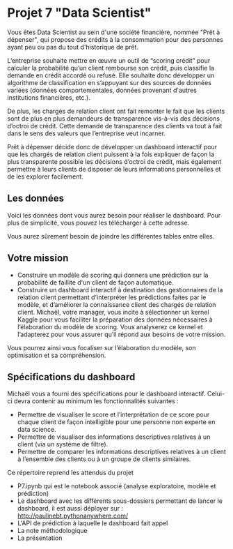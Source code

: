 # Projet 7 "Data Scientist"
Vous êtes Data Scientist au sein d'une société financière, nommée "Prêt à dépenser",  qui propose des crédits à la consommation pour des personnes ayant peu ou pas du tout d'historique de prêt.
 

L’entreprise souhaite mettre en œuvre un outil de “scoring crédit” pour calculer la probabilité qu’un client rembourse son crédit, puis classifie la demande en crédit accordé ou refusé. Elle souhaite donc développer un algorithme de classification en s’appuyant sur des sources de données variées (données comportementales, données provenant d'autres institutions financières, etc.).

De plus, les chargés de relation client ont fait remonter le fait que les clients sont de plus en plus demandeurs de transparence vis-à-vis des décisions d’octroi de crédit. Cette demande de transparence des clients va tout à fait dans le sens des valeurs que l’entreprise veut incarner.

Prêt à dépenser décide donc de développer un dashboard interactif pour que les chargés de relation client puissent à la fois expliquer de façon la plus transparente possible les décisions d’octroi de crédit, mais également permettre à leurs clients de disposer de leurs informations personnelles et de les explorer facilement. 

## Les données
Voici les données dont vous aurez besoin pour réaliser le dashboard. Pour plus de simplicité, vous pouvez les télécharger à cette adresse.

Vous aurez sûrement besoin de joindre les différentes tables entre elles.

## Votre mission
* Construire un modèle de scoring qui donnera une prédiction sur la probabilité de faillite d'un client de façon automatique.
* Construire un dashboard interactif à destination des gestionnaires de la relation client permettant d'interpréter les prédictions faites par le modèle, et d’améliorer la connaissance client des chargés de relation client.
Michaël, votre manager, vous incite à sélectionner un kernel Kaggle pour vous faciliter la préparation des données nécessaires à l’élaboration du modèle de scoring. Vous analyserez ce kernel et l’adapterez pour vous assurer qu’il répond aux besoins de votre mission.

Vous pourrez ainsi vous focaliser sur l’élaboration du modèle, son optimisation et sa compréhension.

## Spécifications du dashboard
Michaël vous a fourni des spécifications pour le dashboard interactif. Celui-ci devra contenir au minimum les fonctionnalités suivantes :

* Permettre de visualiser le score et l’interprétation de ce score pour chaque client de façon intelligible pour une personne non experte en data science.
* Permettre de visualiser des informations descriptives relatives à un client (via un système de filtre).
* Permettre de comparer les informations descriptives relatives à un client à l’ensemble des clients ou à un groupe de clients similaires.

Ce répertoire reprend les attendus du projet 
- P7.ipynb qui est le notebook associé (analyse exploratoire, modèle et prédiction)
- Le dashboard avec les différents sous-dossiers permettant de lancer le dashboard, il est aussi déployer sur : http://paulinebt.pythonanywhere.com/
- L'API de prédiction à laquelle le dashboard fait appel
- La note méthodologique 
- La présentation

